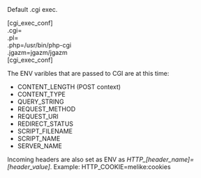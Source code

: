 <html>
<body>
Default .cgi exec.<p/>

[cgi_exec_conf]<br/>
.cgi=<shell><br/>
.pl=<shell><br/>
.php=/usr/bin/php-cgi<br/>
.jgazm=jgazm/jgazm<br/>
[cgi_exec_conf]<br/>


The ENV varibles that are passed to CGI are at this time:

<ul>
<li>CONTENT_LENGTH (POST context)</li>
<li>CONTENT_TYPE</li>
<li>QUERY_STRING</li>
<li>REQUEST_METHOD</li>
<li>REQUEST_URI</li>
<li>REDIRECT_STATUS</li>
<li>SCRIPT_FILENAME</li>
<li>SCRIPT_NAME</li>
<li>SERVER_NAME</li>
</ul>

Incoming headers are also set as ENV as <i>HTTP_[header_name]=[header_value]</i>.
Example: HTTP_COOKIE=melike:cookies

</body>
</html>
